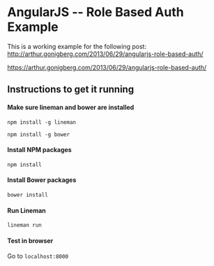 # AngularJS -- Role Based Auth Example

This is a working example for the following post: http://arthur.gonigberg.com/2013/06/29/angularjs-role-based-auth/

https://arthur.gonigberg.com/2013/06/29/angularjs-role-based-auth/

## Instructions to get it running

#### Make sure lineman and bower are installed

`npm install -g lineman`

`npm install -g bower`

#### Install NPM packages

`npm install`

#### Install Bower packages

`bower install`

#### Run Lineman

`lineman run`

#### Test in browser

Go to `localhost:8000`

